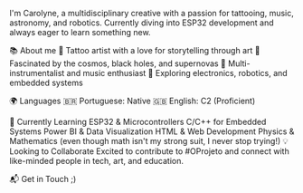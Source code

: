 I'm Carolyne, a multidisciplinary creative with a passion for tattooing, music, astronomy, and robotics. Currently diving into ESP32 development and always eager to learn something new.

📚 About me
🎨 Tattoo artist with a love for storytelling through art
🔭 Fascinated by the cosmos, black holes, and supernovas
🎼 Multi-instrumentalist and music enthusiast
📡 Exploring electronics, robotics, and embedded systems

🌍 Languages
🇧🇷 Portuguese: Native
🇬🇧 English: C2 (Proficient)

🚀 Currently Learning
ESP32 & Microcontrollers
C/C++ for Embedded Systems
Power BI & Data Visualization
HTML & Web Development
Physics & Mathematics (even though math isn't my strong suit, I never stop trying!)
💡 Looking to Collaborate
Excited to contribute to #OProjeto and connect with like-minded people in tech, art, and education.

📬 Get in Touch
;) 
